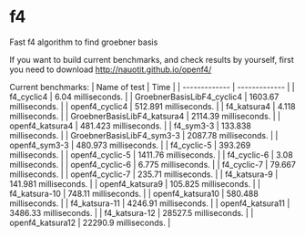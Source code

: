 # f4
Fast f4 algorithm to find groebner basis

If you want to build current benchmarks, and check results by yourself, first you need to download http://nauotit.github.io/openf4/

Current benchmarks:
| Name of test | Time |
| ------------- | ------------- |
| f4_cyclic4  | 6.04 milliseconds. | 
| GroebnerBasisLibF4_cyclic4  | 1603.67 milliseconds. | 
| openf4_cyclic4  | 512.891 milliseconds. | 
| f4_katsura4  | 4.118 milliseconds. | 
| GroebnerBasisLibF4_katsura4  | 2114.39 milliseconds. | 
| openf4_katsura4  | 481.423 milliseconds. | 
| f4_sym3-3  | 133.838 milliseconds. | 
| GroebnerBasisLibF4_sym3-3  | 2087.78 milliseconds. | 
| openf4_sym3-3  | 480.973 milliseconds. | 
| f4_cyclic-5  | 393.269 milliseconds. | 
| openf4_cyclic-5  | 1411.76 milliseconds. | 
| f4_cyclic-6  | 3.08 milliseconds. | 
| openf4_cyclic-6  | 6.775 milliseconds. | 
| f4_cyclic-7  | 79.667 milliseconds. | 
| openf4_cyclic-7  | 235.71 milliseconds. | 
| f4_katsura-9  | 141.981 milliseconds. | 
| openf4_katsura9  | 105.825 milliseconds. | 
| f4_katsura-10  | 748.11 milliseconds. | 
| openf4_katsura10  | 580.488 milliseconds. | 
| f4_katsura-11  | 4246.91 milliseconds. | 
| openf4_katsura11  | 3486.33 milliseconds. | 
| f4_katsura-12  | 28527.5 milliseconds. | 
| openf4_katsura12  | 22290.9 milliseconds. | 
